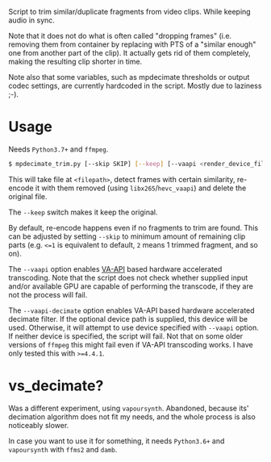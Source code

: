 Script to trim similar/duplicate fragments from video clips. While keeping audio in sync.

Note that it does not do what is often called "dropping frames" (i.e. removing them from container by replacing with PTS of a "similar enough" one from another part of the clip). It actually gets rid of them completely, making the resulting clip shorter in time.

Note also that some variables, such as mpdecimate thresholds or output codec settings, are currently hardcoded in the script. Mostly due to laziness ;-).

# Usage

Needs `Python3.7+` and `ffmpeg`.

```bash
$ mpdecimate_trim.py [--skip SKIP] [--keep] [--vaapi <render_device_filepath>] [--vaapi-decimate [render_device_filepath]] <filepath>
```

This will take file at `<filepath>`, detect frames with certain similarity, re-encode it with them removed (using `libx265`/`hevc_vaapi`) and delete the original file.

The `--keep` switch makes it keep the original.

By default, re-encode happens even if no fragments to trim are found. This can be adjusted by setting `--skip` to minimum amount of remaining clip parts (e.g. `<=1` is equivalent to default, `2` means 1 trimmed fragment, and so on).

The `--vaapi` option enables [VA-API](https://trac.ffmpeg.org/wiki/Hardware/VAAPI) based hardware accelerated transcoding. Note that the script does not check whether supplied input and/or available GPU are capable of performing the transcode, if they are not the process will fail.

The `--vaapi-decimate` option enables VA-API based hardware accelerated decimate filter. If the optional device path is supplied, this device will be used. Otherwise, it will attempt to use device specified with `--vaapi` option. If neither device is specified, the script will fail. Not that on some older versions of `ffmpeg` this might fail even if VA-API transcoding works. I have only tested this with `>=4.4.1`.

# vs_decimate?

Was a different experiment, using `vapoursynth`. Abandoned, because its' decimation algorithm does not fit my needs, and the whole process is also noticeably slower.

In case you want to use it for something, it needs `Python3.6+` and `vapoursynth` with `ffms2` and `damb`.
